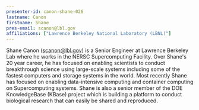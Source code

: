 ```yaml
---
presenter-id: canon-shane-026
lastname: Canon
firstname: Shane
pres-email: scanon@lbl.gov
affiliations: ["Lawrence Berkeley National Laboratory (LBNL)"]
---
```

Shane Canon (<scanon@lbl.gov>) is a Senior Engineer at Lawrence Berkeley
Lab where he works in the NERSC Supercomputing Facility.  Over Shane's
20 year career, he has focused on enabling scientists to conduct
breakthrough science using large-scale systems including some of the
fastest computers and storage systems in the world.  Most recently
Shane has focused on enabling data-intensive computing and container
computing on Supercomputing systems.  Shane is also a senior member of
the DOE KnowledgeBase (KBase) project which is building a platform to
conduct biological research that can easily be shared and reproduced.
